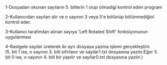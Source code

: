 1-Dosyadan okunan sayıların 5. bitlerin 1 olup olmadigi kontrol eden program 


2-Kullanıcıdan sayıları alır ve o sayının 3 veya 5'e bölünüp bölünmediğini kontrol eder. 

3-Kullanıcı tarafından alınan sayıya 'Left Rotated Shift' fonksiyonunun uygulanması 

4-Rastgele sayılar üreterek iki ayrı dosyaya yazma işlemi gerçekleştirir.  
(5. bit 1 ise, o sayının 3. biti sıfırlanır ve sayilar1.txt dosyasına yazılır.Eğer 5. bit 0 ise, o sayının 4. biti bir yapılır ve sayilar0.txt dosyasına yazılır.)      
